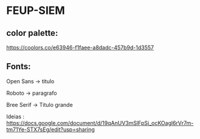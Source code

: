 # FEUP-SIEM

## color palette:

https://coolors.co/e63946-f1faee-a8dadc-457b9d-1d3557

## Fonts:

Open Sans -> titulo

Roboto -> paragrafo

Bree Serif -> Titulo grande


Ideias : https://docs.google.com/document/d/19qAnUV3mSlFpSj_ocKOagl6rVr7m-tm71Ye-STX7sEg/edit?usp=sharing
